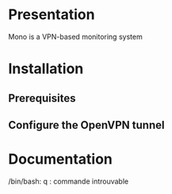 # Presentation
Mono is a VPN-based monitoring system

# Installation
## Prerequisites

## Configure the OpenVPN tunnel

# Documentation
/bin/bash: q : commande introuvable
